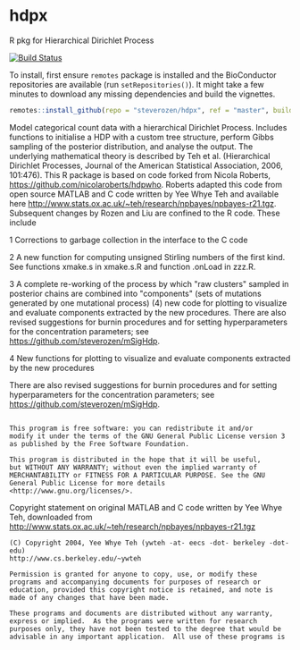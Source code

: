 # hdpx
R pkg for Hierarchical Dirichlet Process

[![Build Status](https://travis-ci.com/steverozen/hdpx.svg?branch=master)](https://travis-ci.com/steverozen/hdpx)

To install, first ensure `remotes` package is installed and the BioConductor repositories are available (run `setRepositories()`). 
It might take a few minutes to download any missing dependencies and build the vignettes. 
```R
remotes::install_github(repo = "steverozen/hdpx", ref = "master", build_vignettes = FALSE)
```

Model categorical count data with a hierarchical Dirichlet
    Process. Includes functions to initialise a HDP with a custom tree
    structure, perform Gibbs sampling of the posterior distribution,
    and analyse the output. The underlying mathematical theory is
    described by Teh et al. (Hierarchical Dirichlet Processes,
    Journal of the American Statistical Association, 2006, 101:476). This
    R package is based on code forked from Nicola Roberts, 
    https://github.com/nicolaroberts/hdpwho. Roberts adapted this code
    from open source MATLAB and C code written by Yee Whye Teh and 
    available here
    http://www.stats.ox.ac.uk/~teh/research/npbayes/npbayes-r21.tgz.
    Subsequent changes by Rozen and Liu are confined to the R code.
    These include
    
1 Corrections to garbage collection in the interface
    to the C code
    
2 A new function for computing unsigned 
    Stirling numbers of the first kind. See functions xmake.s in xmake.s.R
    and function .onLoad in zzz.R.
    
3 A complete re-working of
    the process by which "raw clusters" sampled in posterior chains are 
    combined into "components" (sets of mutations generated by one 
    mutational process) (4) new code for plotting to visualize 
    and evaluate components extracted by the new procedures. There are also
    revised suggestions for burnin procedures and for setting hyperparameters 
    for the concentration parameters; see https://github.com/steverozen/mSigHdp.
    
4 New functions for plotting to visualize 
    and evaluate components extracted by the new procedures
    
There are also
    revised suggestions for burnin procedures and for setting hyperparameters 
    for the concentration parameters; see https://github.com/steverozen/mSigHdp.

```

This program is free software: you can redistribute it and/or 
modify it under the terms of the GNU General Public License version 3 
as published by the Free Software Foundation. 

This program is distributed in the hope that it will be useful, 
but WITHOUT ANY WARRANTY; without even the implied warranty of 
MERCHANTABILITY or FITNESS FOR A PARTICULAR PURPOSE. See the GNU 
General Public License for more details <http://www.gnu.org/licenses/>. 
```

Copyright statement on original MATLAB and C code written by Yee Whye Teh, downloaded from 
http://www.stats.ox.ac.uk/~teh/research/npbayes/npbayes-r21.tgz

```
(C) Copyright 2004, Yee Whye Teh (ywteh -at- eecs -dot- berkeley -dot- edu)
http://www.cs.berkeley.edu/~ywteh

Permission is granted for anyone to copy, use, or modify these
programs and accompanying documents for purposes of research or
education, provided this copyright notice is retained, and note is
made of any changes that have been made.
 
These programs and documents are distributed without any warranty,
express or implied.  As the programs were written for research
purposes only, they have not been tested to the degree that would be
advisable in any important application.  All use of these programs is
```
